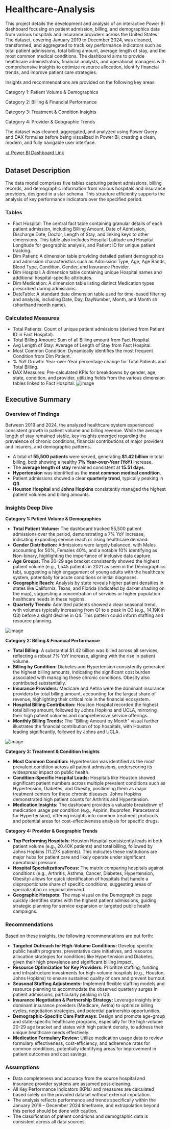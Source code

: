# Healthcare-Analysis
This project details the development and analysis of an interactive Power BI dashboard focusing on patient admission, billing, and demographics data from various hospitals and insurance providers across the United States. The dataset, covering January 2019 to December 2024, was cleaned, transformed, and aggregated to track key performance indicators such as total patient admissions, total billing amount, average length of stay, and the most common medical conditions. The dashboard aims to provide healthcare administrators, financial analysts, and operational managers with comprehensive insights to optimize resource allocation, identify financial trends, and improve patient care strategies.

Insights and recommendations are provided on the following key areas:

Category 1: Patient Volume & Demographics

Category 2: Billing & Financial Performance

Category 3: Treatment & Condition Insights

Category 4: Provider & Geographic Trends

The dataset was cleaned, aggregated, and analyzed using Power Query and DAX formulas before being visualized in Power BI, creating a clean, modern, and fully navigable user interface.

[📊 Power BI Dashboard Link](https://app.powerbi.com/view?r=eyJrIjoiNWNjNTZmN2EtYjJhMC00MjMzLTlmYWUtOGZlNGNkYjEzNmMwIiwidCI6IjM0YzAxYWRhLTc5MDItNGQ2My04MjgyLThkYzRiZjhmNTUxZCJ9) 

## Dataset Description
The data model comprises five tables capturing patient admissions, billing records, and demographic information from various hospitals and insurance providers, designed in a star schema. This structure efficiently supports the analysis of key performance indicators over the specified period.

### Tables
* Fact Hospital: The central fact table containing granular details of each patient admission, including Billing Amount, Date of Admission, Discharge Date, Doctor, Length of Stay, and linking keys to other dimensions. This table also includes Hospital Latitude and Hospital Longitude for geographic analysis, and Patient ID for unique patient tracking.
* Dim Patient: A dimension table providing detailed patient demographics and admission characteristics such as Admission Type, Age, Age Bands, Blood Type, Condition, Gender, and Insurance Provider.
* Dim Hospital: A dimension table containing unique Hospital names and additional hospital-specific attributes.
* Dim Medication: A dimension table listing distinct Medication types prescribed during admissions.
* DateTable: A standard date dimension table used for time-based filtering and analysis, including Date, Day, DayNumber, Month, and Month sh (shorthand month name).

### Calculated Measures
* Total Patients: Count of unique patient admissions (derived from Patient ID in Fact Hospital).
* Total Billing Amount: Sum of all Billing amount from Fact Hospital.
* Avg Length of Stay: Average of Length of Stay from Fact Hospital.
* Most Common Condition: Dynamically identifies the most frequent Condition from Dim Patient.
* % YoY Growth: Year-over-Year percentage change for Total Patients and Total Billing.
* DAX Measures: Pre-calculated KPIs for breakdowns by gender, age, state, condition, and provider, utilizing fields from the various dimension tables linked to Fact Hospital.
![image](https://github.com/IssyyA/Healthcare-Analysis/blob/main/Screenshot%202025-08-25%20155919.png)

## Executive Summary

### Overview of Findings
Between 2019 and 2024, the analyzed healthcare system experienced consistent growth in patient volume and billing revenue. While the average length of stay remained stable, key insights emerged regarding the prevalence of chronic conditions, financial contributions of major providers and insurers, and demographic patterns.

*   A total of **55,500 patients** were served, generating **$1.42 billion** in total billing, both showing a healthy **7% Year-over-Year (YoY)** increase.
*   The **average length of stay** remained consistent at **15.51 days**.
*   **Hypertension** was identified as the **most common medical condition**.
*   Patient admissions showed a clear **quarterly trend**, typically peaking in **Q3**.
*   **Houston Hospital** and **Johns Hopkins** consistently managed the highest patient volumes and billing amounts.

### Insights Deep Dive

**Category 1: Patient Volume & Demographics**
*   **Total Patient Volume:** The dashboard tracked 55,500 patient admissions over the period, demonstrating a 7% YoY increase, indicating expanding service reach or rising healthcare demand.
*   **Gender Distribution:** Admissions were largely balanced, with Males accounting for 50%, Females 40%, and a notable 10% identifying as Non-binary, highlighting the importance of inclusive data capture.
*   **Age Groups:** The 20-29 age bracket consistently showed the highest patient volume (e.g., 1,545 patients in 2021 as seen in the Demographics tab), suggesting a high engagement of young adults with the healthcare system, potentially for acute conditions or initial diagnoses.
*   **Geographic Reach:** Analysis by state reveals higher patient densities in states like California, Texas, and Florida (indicated by darker shading on the map), suggesting a concentration of services or higher population healthcare needs in these regions.
*   **Quarterly Trends:** Admitted patients showed a clear seasonal trend, with volumes typically increasing from Q1 to a peak in Q3 (e.g., 14.19K in Q3) before a slight decline in Q4. This pattern could inform staffing and resource planning.

![image](https://github.com/IssyyA/Healthcare-Analysis/blob/main/Screenshot%202025-08-25%20153001.png)

**Category 2: Billing & Financial Performance**
*   **Total Billing:** A substantial $1.42 billion was billed across all services, reflecting a robust 7% YoY increase, aligning with the rise in patient volume.
*   **Billing by Condition:** Diabetes and Hypertension consistently generated the highest billing amounts, indicating the significant cost burden associated with managing these chronic conditions. Obesity also contributed substantially.
*   **Insurance Providers:** Medicare and Aetna were the dominant insurance providers by total billing amount, accounting for the largest share of revenue, highlighting their critical role in the financial ecosystem.
*   **Hospital Billing Contribution:** Houston Hospital recorded the highest total billing amount, followed by Johns Hopkins and UCLA, mirroring their high patient volumes and comprehensive service offerings.
*   **Monthly Billing Trends:** The "Billing Amount by Month" visual further illustrates the financial contribution of top hospitals, with Houston leading significantly, followed by Johns and UCLA.

![image](https://github.com/IssyyA/Healthcare-Analysis/blob/main/Screenshot%202025-08-25%20153013.png)

**Category 3: Treatment & Condition Insights**
*   **Most Common Condition:** Hypertension was identified as the most prevalent condition across all patient admissions, underscoring its widespread impact on public health.
*   **Condition-Specific Hospital Loads:** Hospitals like Houston showed significant patient numbers across multiple prevalent conditions such as Hypertension, Diabetes, and Obesity, positioning them as major treatment centers for these chronic diseases. Johns Hopkins demonstrated high patient counts for Arthritis and Hypertension.
*   **Medication Insights:** The dashboard provides a valuable breakdown of medication usage per condition (e.g., Aspirin, Ibuprofen, Paracetamol for Hypertension), offering insights into common treatment protocols and potential areas for cost-effectiveness analysis for specific drugs.

**Category 4: Provider & Geographic Trends**
*   **Top Performing Hospitals:** Houston Hospital consistently leads in both patient volume (e.g., 20.40K patients) and total billing, followed by Johns Hopkins (11.27K patients). This indicates these institutions are major hubs for patient care and likely operate under significant operational pressure.
*   **Hospital Specialization/Focus:** The matrix comparing hospitals against conditions (e.g., Arthritis, Asthma, Cancer, Diabetes, Hypertension, Obesity) allows for quick identification of hospitals that handle a disproportionate share of specific conditions, suggesting areas of specialization or regional demand.
*   **Geographic Hotspots:** The map visual on the Demographics page quickly identifies states with the highest patient admissions, guiding strategic planning for service expansion or targeted public health campaigns.

### Recommendations

Based on these insights, the following recommendations are put forth:

*   **Targeted Outreach for High-Volume Conditions:** Develop specific public health programs, preventative care initiatives, and resource allocation strategies for conditions like Hypertension and Diabetes, given their high prevalence and significant billing impact.
*   **Resource Optimization for Key Providers:** Prioritize staffing, funding, and infrastructure investments for high-volume hospitals (e.g., Houston, Johns Hopkins) to ensure sustained quality of care and prevent burnout.
*   **Seasonal Staffing Adjustments:** Implement flexible staffing models and resource planning to accommodate the observed quarterly surges in patient admissions, particularly peaking in Q3.
*   **Insurance Negotiation & Partnership Strategy:** Leverage insights into dominant insurance providers (Medicare, Aetna) to optimize billing cycles, negotiation strategies, and potential partnership opportunities.
*   **Demographic-Specific Care Pathways:** Design and promote age-group and state-specific healthcare programs, especially for the high-volume 20-29 age bracket and states with high patient density, to address their unique healthcare needs effectively.
*   **Medication Formulary Review:** Utilize medication usage data to review formulary effectiveness, cost-efficiency, and adherence rates for common conditions, potentially identifying areas for improvement in patient outcomes and cost savings.

### Assumptions

*   Data completeness and accuracy from the source hospital and insurance provider systems are assumed post-cleaning.
*   All Key Performance Indicators (KPIs) and measures are calculated based solely on the provided dataset without external imputation.
*   The analysis reflects performance and trends specifically within the January 2019 – December 2024 timeframe, and extrapolation beyond this period should be done with caution.
*   The classification of patient conditions and demographic data is consistent across all data sources.



